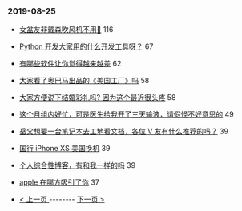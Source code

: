 ### 2019-08-25 
- [女盆友非戴森吹风机不用🤣](https://www.v2ex.com/t/594905) 116
- [Python 开发大家用的什么开发工具呀？](https://www.v2ex.com/t/594814) 67
- [有哪些软件让你觉得越来越差](https://www.v2ex.com/t/594866) 62
- [大家看了奥巴马出品的《美国工厂》吗](https://www.v2ex.com/t/594805) 58
- [大家方便说下结婚彩礼吗? 因为这个最近很头疼](https://www.v2ex.com/t/594919) 58
- [这个月组内好忙，可是医生给我开了三天输液，请假怪不好意思的](https://www.v2ex.com/t/594888) 49
- [岳父想要一台笔记本去工地看文档，各位 V 友有什么推荐的吗？](https://www.v2ex.com/t/594809) 39
- [国行 iPhone XS 美国换机](https://www.v2ex.com/t/594856) 39
- [个人综合性博客，有和我一样的吗](https://www.v2ex.com/t/594914) 39
- [apple 在哪方吸引了你](https://www.v2ex.com/t/594902) 37 

- [ < 上一页 ](https://github.com/able8/v2ex-hot-record/blob/master/2019-08-24.md) -------- [ 下一页 > ](https://github.com/able8/v2ex-hot-record/blob/master/2019-08-26.md)